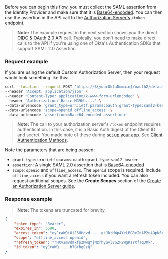 Before you can begin this flow, you must collect the SAML assertion from the Identity Provider and make sure that it is [Base64-encoded](https://www.base64decode.org/). You can then use the assertion in the API call to the [Authorization Server's](/docs/concepts/auth-servers/#custom-authorization-server) `/token` endpoint.

> **Note:** The example request in the next section shows you the direct [OIDC & OAuth 2.0 API](/docs/reference/api/oidc/) call. Typically, you don't need to make direct calls to the API if you're using one of Okta's Authentication SDKs that support SAML 2.0 Assertion.

### Request example

If you are using the default Custom Authorization Server, then your request would look something like this:

```bash
curl --location --request POST 'https://${yourOktaDomain}/oauth2/default/v1/token' \
--header 'Accept: application/json' \
--header 'Content-Type: application/x-www-form-urlencoded' \
--header 'Authorization: Basic MG9hb....' \
--data-urlencode 'grant_type=urn:ietf:params:oauth:grant-type:saml2-bearer' \
--data-urlencode 'scope=openid offline_access' \
--data-urlencode 'assertion=<Base64-encoded assertion>'
```

> **Note:** The call to your authorization server's `/token` endpoint requires authentication. In this case, it is a Basic Auth digest of the Client ID and secret. You made note of these during [set up your app](#set-up-your-app). See [Client Authentication Methods](/docs/reference/api/oidc/#client-authentication-methods).

Note the parameters that are being passed:

- `grant_type`: `urn:ietf:params:oauth:grant-type:saml2-bearer`
- `assertion`: A single SAML 2.0 assertion that is [Base64-encoded](https://www.base64decode.org/)
- `scope`: `openid` and `offline_access`. The `openid` scope is required. Include `offline_access` if you want a refresh token included. You can also request additional scopes. See the **Create Scopes** section of the [Create an Authorization Server guide](/docs/guides/customize-authz-server/create-scopes/).

### Response example

> **Note:** The tokens are truncated for brevity.

```JSON
{
    "token_type": "Bearer",
    "expires_in": 3600,
    "access_token": "eyJraWQiOiJ3UHdvd.....gkJktHWp4YeLBGRxInAP2n4OpK6g1LmtNsEZw",
    "scope": "offline_access openid",
    "refresh_token": "rHXv2mvdmkfp3MwqYjNzrhyuvlVGZF2WgKsYXfTq3Mk",
    "id_token": "eyJraWQ.....h7BYbgCzQ"
}
```
